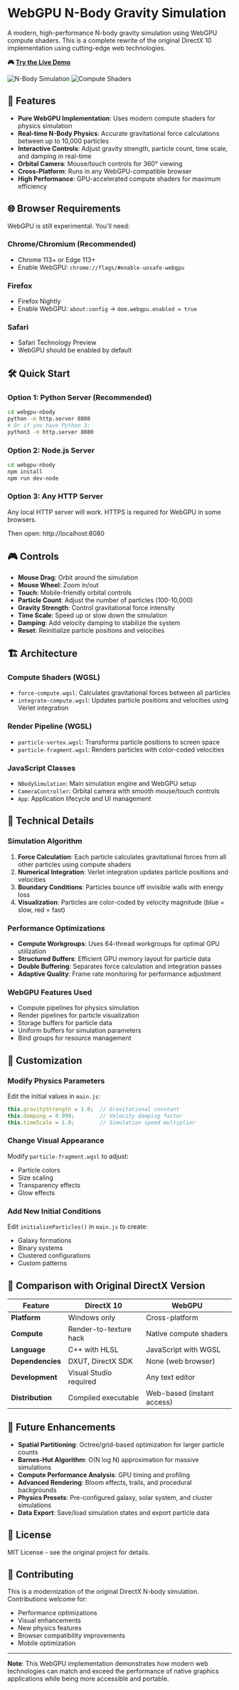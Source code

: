 # WebGPU N-Body Gravity Simulation

A modern, high-performance N-body gravity simulation using WebGPU compute shaders. This is a complete rewrite of the original DirectX 10 implementation using cutting-edge web technologies.

**🎮 [Try the Live Demo](https://demo.goocto.com/webgpu-nbody/)**

![N-Body Simulation](https://img.shields.io/badge/WebGPU-Enabled-brightgreen)
![Compute Shaders](https://img.shields.io/badge/WGSL-Compute%20Shaders-blue)

## 🚀 Features

- **Pure WebGPU Implementation**: Uses modern compute shaders for physics simulation
- **Real-time N-Body Physics**: Accurate gravitational force calculations between up to 10,000 particles
- **Interactive Controls**: Adjust gravity strength, particle count, time scale, and damping in real-time
- **Orbital Camera**: Mouse/touch controls for 360° viewing
- **Cross-Platform**: Runs in any WebGPU-compatible browser
- **High Performance**: GPU-accelerated compute shaders for maximum efficiency

## 🌐 Browser Requirements

WebGPU is still experimental. You'll need:

### Chrome/Chromium (Recommended)
- Chrome 113+ or Edge 113+
- Enable WebGPU: `chrome://flags/#enable-unsafe-webgpu`

### Firefox
- Firefox Nightly
- Enable WebGPU: `about:config` → `dom.webgpu.enabled = true`

### Safari
- Safari Technology Preview
- WebGPU should be enabled by default

## 🛠️ Quick Start

### Option 1: Python Server (Recommended)
```bash
cd webgpu-nbody
python -m http.server 8080
# Or if you have Python 3:
python3 -m http.server 8080
```

### Option 2: Node.js Server
```bash
cd webgpu-nbody
npm install
npm run dev-node
```

### Option 3: Any HTTP Server
Any local HTTP server will work. HTTPS is required for WebGPU in some browsers.

Then open: http://localhost:8080

## 🎮 Controls

- **Mouse Drag**: Orbit around the simulation
- **Mouse Wheel**: Zoom in/out
- **Touch**: Mobile-friendly orbital controls
- **Particle Count**: Adjust the number of particles (100-10,000)
- **Gravity Strength**: Control gravitational force intensity
- **Time Scale**: Speed up or slow down the simulation
- **Damping**: Add velocity damping to stabilize the system
- **Reset**: Reinitialize particle positions and velocities

## 🏗️ Architecture

### Compute Shaders (WGSL)
- `force-compute.wgsl`: Calculates gravitational forces between all particles
- `integrate-compute.wgsl`: Updates particle positions and velocities using Verlet integration

### Render Pipeline (WGSL)  
- `particle-vertex.wgsl`: Transforms particle positions to screen space
- `particle-fragment.wgsl`: Renders particles with color-coded velocities

### JavaScript Classes
- `NBodySimulation`: Main simulation engine and WebGPU setup
- `CameraController`: Orbital camera with smooth mouse/touch controls
- `App`: Application lifecycle and UI management

## 🔧 Technical Details

### Simulation Algorithm
1. **Force Calculation**: Each particle calculates gravitational forces from all other particles using compute shaders
2. **Numerical Integration**: Verlet integration updates particle positions and velocities
3. **Boundary Conditions**: Particles bounce off invisible walls with energy loss
4. **Visualization**: Particles are color-coded by velocity magnitude (blue = slow, red = fast)

### Performance Optimizations
- **Compute Workgroups**: Uses 64-thread workgroups for optimal GPU utilization
- **Structured Buffers**: Efficient GPU memory layout for particle data
- **Double Buffering**: Separates force calculation and integration passes
- **Adaptive Quality**: Frame rate monitoring for performance adjustment

### WebGPU Features Used
- Compute pipelines for physics simulation
- Render pipelines for particle visualization  
- Storage buffers for particle data
- Uniform buffers for simulation parameters
- Bind groups for resource management

## 🎨 Customization

### Modify Physics Parameters
Edit the initial values in `main.js`:
```javascript
this.gravityStrength = 1.0;  // Gravitational constant
this.damping = 0.999;        // Velocity damping factor
this.timeScale = 1.0;        // Simulation speed multiplier
```

### Change Visual Appearance
Modify `particle-fragment.wgsl` to adjust:
- Particle colors
- Size scaling
- Transparency effects
- Glow effects

### Add New Initial Conditions
Edit `initializeParticles()` in `main.js` to create:
- Galaxy formations
- Binary systems  
- Clustered configurations
- Custom patterns

## 🚧 Comparison with Original DirectX Version

| Feature | DirectX 10 | WebGPU |
|---------|------------|---------|
| **Platform** | Windows only | Cross-platform |
| **Compute** | Render-to-texture hack | Native compute shaders |
| **Language** | C++ with HLSL | JavaScript with WGSL |
| **Dependencies** | DXUT, DirectX SDK | None (web browser) |
| **Development** | Visual Studio required | Any text editor |
| **Distribution** | Compiled executable | Web-based (instant access) |

## 🔮 Future Enhancements

- **Spatial Partitioning**: Octree/grid-based optimization for larger particle counts
- **Barnes-Hut Algorithm**: O(N log N) approximation for massive simulations  
- **Compute Performance Analysis**: GPU timing and profiling
- **Advanced Rendering**: Bloom effects, trails, and procedural backgrounds
- **Physics Presets**: Pre-configured galaxy, solar system, and cluster simulations
- **Data Export**: Save/load simulation states and export particle data

## 📝 License

MIT License - see the original project for details.

## 🤝 Contributing

This is a modernization of the original DirectX N-body simulation. Contributions welcome for:
- Performance optimizations
- Visual enhancements  
- New physics features
- Browser compatibility improvements
- Mobile optimization

---

**Note**: This WebGPU implementation demonstrates how modern web technologies can match and exceed the performance of native graphics applications while being more accessible and portable.